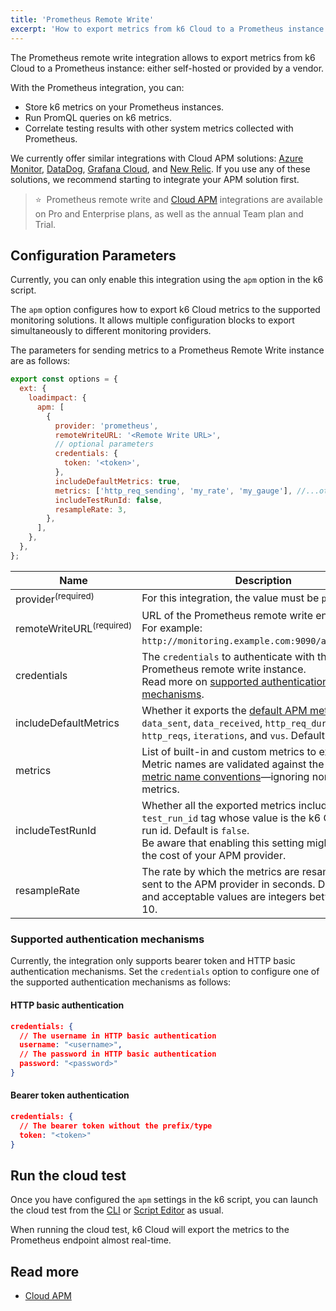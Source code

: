 ```yaml
---
title: 'Prometheus Remote Write'
excerpt: 'How to export metrics from k6 Cloud to a Prometheus instance using the Prometheus Remote Write integration'
---
```


The Prometheus remote write integration allows to export metrics from k6 Cloud to a Prometheus instance: either self-hosted or provided by a vendor.

With the Prometheus integration, you can: 

- Store k6 metrics on your Prometheus instances.
- Run PromQL queries on k6 metrics.
- Correlate testing results with other system metrics collected with Prometheus.


We currently offer similar integrations with Cloud APM solutions: [Azure Monitor](/cloud/integrations/cloud-apm/azure-monitor/), [DataDog](/cloud/integrations/cloud-apm/datadog/), [Grafana Cloud](/cloud/integrations/cloud-apm/grafana-cloud/), and [New Relic](/cloud/integrations/cloud-apm/new-relic/). If you use any of these solutions, we recommend starting to integrate your APM solution first.




> ⭐️  &nbsp;Prometheus remote write and [Cloud APM](/cloud/integrations/cloud-apm/) integrations are available on Pro and Enterprise plans, as well as the annual Team plan and Trial.

## Configuration Parameters

Currently, you can only enable this integration using the `apm` option in the k6 script.

The `apm` option configures how to export k6 Cloud metrics to the supported monitoring solutions. It allows multiple configuration blocks to export simultaneously to different monitoring providers.

The parameters for sending metrics to a Prometheus Remote Write instance are as follows:


```javascript
export const options = {
  ext: {
    loadimpact: {
      apm: [
        {
          provider: 'prometheus',
          remoteWriteURL: '<Remote Write URL>',
          // optional parameters
          credentials: {
            token: '<token>',
          },
          includeDefaultMetrics: true,
          metrics: ['http_req_sending', 'my_rate', 'my_gauge'], //...other options,
          includeTestRunId: false,
          resampleRate: 3,
        },
      ],
    },
  },
};
```


| Name                    | Description                                                                                                                                                                                                                                                                                   |
| ----------------------- | --------------------------------------------------------------------------------------------------------------------------------------------------------------------------------------------------------------------------------------------------------------------------------------------- |
| provider<sup>(required)</sup>            | For this integration, the value must be `prometheus`.
| remoteWriteURL<sup>(required)</sup>        | URL of the Prometheus remote write endpoint. <br/> For example: `http://monitoring.example.com:9090/api/v1/write`.                                                                                                |
| credentials           | The `credentials` to authenticate with the Prometheus remote write instance. <br/> Read more on [supported authentication mechanisms](#supported-authentication-mechanisms). |
| includeDefaultMetrics | Whether it exports the [default APM metrics](/cloud/integrations/cloud-apm/#default-apm-metrics): `data_sent`, `data_received`, `http_req_duration`, `http_reqs`, `iterations`, and `vus`. Default is `true`. |
| metrics               | List of built-in and custom metrics to export. <br/> Metric names are validated against the [Prometheus metric name conventions](https://prometheus.io/docs/concepts/data_model/#metric-names-and-labels)—ignoring nonconforming metrics.                                      |
| includeTestRunId      | Whether all the exported metrics include a `test_run_id` tag whose value is the k6 Cloud test run id. Default is `false`. <br/> Be aware that enabling this setting might increase the cost of your APM provider. |
| resampleRate          | The rate by which the metrics are resampled and sent to the APM provider in seconds. Default is 3 and acceptable values are integers between 1 and 10. |

### Supported authentication mechanisms

Currently, the integration only supports bearer token and HTTP basic authentication mechanisms. Set the `credentials` option to configure one of the supported authentication mechanisms as follows:

#### HTTP basic authentication

```json
credentials: {
  // The username in HTTP basic authentication
  username: "<username>",
  // The password in HTTP basic authentication
  password: "<password>"
}
```

#### Bearer token authentication
```json
credentials: {
  // The bearer token without the prefix/type
  token: "<token>"
}
```

## Run the cloud test

Once you have configured the `apm` settings in the k6 script, you can launch the cloud test from the [CLI](/cloud/creating-and-running-a-test/cloud-tests-from-the-cli/) or [Script Editor](/cloud/creating-and-running-a-test/script-editor/) as usual. 

When running the cloud test, k6 Cloud will export the metrics to the Prometheus endpoint almost real-time.

## Read more

- [Cloud APM](/cloud/integrations/cloud-apm/)
